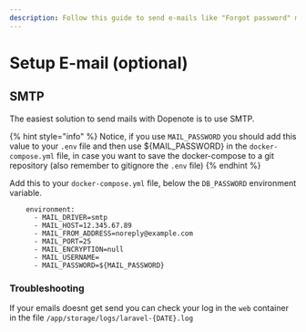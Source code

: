 ```yaml
---
description: Follow this guide to send e-mails like "Forgot password" mails.
---
```


# Setup E-mail \(optional\)

## SMTP

The easiest solution to send mails with Dopenote is to use SMTP. 

{% hint style="info" %}
Notice, if you use `MAIL_PASSWORD` you should add this value to your `.env` file and then use ${MAIL\_PASSWORD} in the `docker-compose.yml` file, in case you want to save the docker-compose to a git repository \(also remember to gitignore the `.env` file\)
{% endhint %}

Add this to your `docker-compose.yml` file, below the `DB_PASSWORD` environment variable.

```text
    environment:
      - MAIL_DRIVER=smtp
      - MAIL_HOST=12.345.67.89
      - MAIL_FROM_ADDRESS=noreply@example.com
      - MAIL_PORT=25
      - MAIL_ENCRYPTION=null
      - MAIL_USERNAME=
      - MAIL_PASSWORD=${MAIL_PASSWORD}
```

### Troubleshooting

If  your emails doesnt get send you can check your log in the `web` container in the file `/app/storage/logs/laravel-{DATE}.log`

